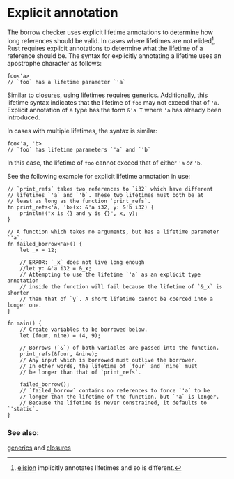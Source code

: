 # Explicit annotation

The borrow checker uses explicit lifetime annotations to determine
how long references should be valid. In cases where lifetimes are not
elided[^1], Rust requires explicit annotations to determine what the 
lifetime of a reference should be. The syntax for explicitly annotating 
a lifetime uses an apostrophe character as follows: 

```rust,ignore
foo<'a>
// `foo` has a lifetime parameter `'a`
```

Similar to [closures][anonymity], using lifetimes requires generics. 
Additionally, this lifetime syntax indicates that the lifetime of `foo` 
may not exceed that of `'a`. Explicit annotation of a type has the form 
`&'a T` where `'a` has already been introduced.

In cases with multiple lifetimes, the syntax is similar:

```rust,ignore
foo<'a, 'b>
// `foo` has lifetime parameters `'a` and `'b`
```

In this case, the lifetime of `foo` cannot exceed that of either `'a` *or* `'b`.

See the following example for explicit lifetime annotation in use:

```rust,editable,ignore,mdbook-runnable
// `print_refs` takes two references to `i32` which have different
// lifetimes `'a` and `'b`. These two lifetimes must both be at
// least as long as the function `print_refs`.
fn print_refs<'a, 'b>(x: &'a i32, y: &'b i32) {
    println!("x is {} and y is {}", x, y);
}

// A function which takes no arguments, but has a lifetime parameter `'a`.
fn failed_borrow<'a>() {
    let _x = 12;

    // ERROR: `_x` does not live long enough
    //let y: &'a i32 = &_x;
    // Attempting to use the lifetime `'a` as an explicit type annotation 
    // inside the function will fail because the lifetime of `&_x` is shorter
    // than that of `y`. A short lifetime cannot be coerced into a longer one.
}

fn main() {
    // Create variables to be borrowed below.
    let (four, nine) = (4, 9);
    
    // Borrows (`&`) of both variables are passed into the function.
    print_refs(&four, &nine);
    // Any input which is borrowed must outlive the borrower. 
    // In other words, the lifetime of `four` and `nine` must 
    // be longer than that of `print_refs`.
    
    failed_borrow();
    // `failed_borrow` contains no references to force `'a` to be 
    // longer than the lifetime of the function, but `'a` is longer.
    // Because the lifetime is never constrained, it defaults to `'static`.
}
```

[^1]: [elision][elision] implicitly annotates lifetimes and so is different.

### See also:

[generics][generics] and [closures][closures]

[anonymity]: /fn/closures/anonymity.html
[closures]: /fn/closures.html
[elision]: /scope/lifetime/elision.html
[generics]: /generics.html
